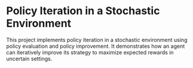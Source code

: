 # Policy Iteration in a Stochastic Environment
This project implements policy iteration in a stochastic environment using policy evaluation and policy improvement. It demonstrates how an agent can iteratively improve its strategy to maximize expected rewards in uncertain settings.
